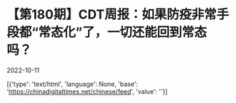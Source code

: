 # 【第180期】CDT周报：如果防疫非常手段都“常态化”了，一切还能回到常态吗？

2022-10-11

[{'type': 'text/html', 'language': None, 'base': 'https://chinadigitaltimes.net/chinese/feed', 'value': ''}]